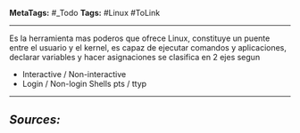 **MetaTags:** #_Todo
**Tags:** #Linux #ToLink 
- - -
Es la herramienta mas poderos que ofrece Linux, constituye un puente entre el usuario y el kernel, es capaz de ejecutar comandos y aplicaciones, declarar variables y hacer asignaciones 
se clasifica en 2 ejes segun
- Interactive / Non-interactive
- Login / Non-login Shells
pts / ttyp

- - - 
## ***Sources:***